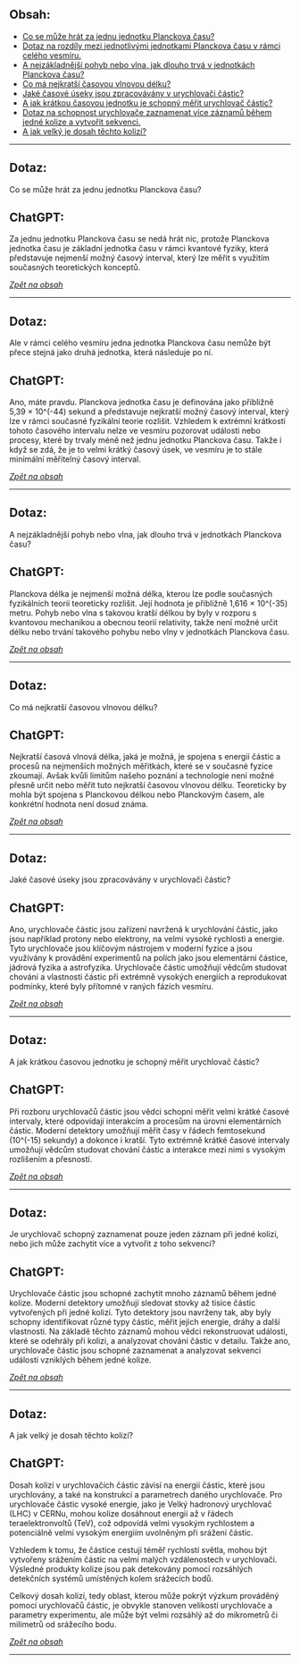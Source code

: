 ## Obsah:

- [Co se může hrát za jednu jednotku Planckova času?](#dotaz)
- [Dotaz na rozdíly mezi jednotlivými jednotkami Planckova času v rámci celého vesmíru.](#dotaz-1)
- [A nejzákladnější pohyb nebo vlna, jak dlouho trvá v jednotkách Planckova času?](#dotaz-2)
- [Co má nejkratší časovou vlnovou délku?](#dotaz-3)
- [Jaké časové úseky jsou zpracovávány v urychlovači částic?](#dotaz-4)
- [A jak krátkou časovou jednotku je schopný měřit urychlovač částic?](#dotaz-5)
- [Dotaz na schopnost urychlovače zaznamenat více záznamů během jedné kolize a vytvořit sekvenci.](#dotaz-6)
- [A jak velký je dosah těchto kolizí?](#dotaz-7)


---

## Dotaz:

Co se může hrát za jednu jednotku Planckova času?

## ChatGPT:

Za jednu jednotku Planckova času se nedá hrát nic, protože Planckova jednotka času je základní jednotka času v rámci kvantové fyziky, která představuje nejmenší možný časový interval, který lze měřit s využitím současných teoretických konceptů.


[*Zpět na obsah*](#obsah)

---

## Dotaz:

Ale v rámci celého vesmíru jedna jednotka Planckova času nemůže být přece stejná jako druhá jednotka, která následuje po ní.

## ChatGPT:

Ano, máte pravdu. Planckova jednotka času je definována jako přibližně 5,39 × 10^(-44) sekund a představuje nejkratší možný časový interval, který lze v rámci současné fyzikální teorie rozlišit. Vzhledem k extrémní krátkosti tohoto časového intervalu nelze ve vesmíru pozorovat události nebo procesy, které by trvaly méně než jednu jednotku Planckova času. Takže i když se zdá, že je to velmi krátký časový úsek, ve vesmíru je to stále minimální měřitelný časový interval.


[*Zpět na obsah*](#obsah)

---

## Dotaz:

A nejzákladnější pohyb nebo vlna, jak dlouho trvá v jednotkách Planckova času?

## ChatGPT:

Planckova délka je nejmenší možná délka, kterou lze podle současných fyzikálních teorií teoreticky rozlišit. Její hodnota je přibližně 1,616 × 10^(-35) metru. Pohyb nebo vlna s takovou kratší délkou by byly v rozporu s kvantovou mechanikou a obecnou teorií relativity, takže není možné určit délku nebo trvání takového pohybu nebo vlny v jednotkách Planckova času.


[*Zpět na obsah*](#obsah)

---

## Dotaz:

Co má nejkratší časovou vlnovou délku?

## ChatGPT:

Nejkratší časová vlnová délka, jaká je možná, je spojena s energií částic a procesů na nejmenších možných měřítkách, které se v současné fyzice zkoumají. Avšak kvůli limitům našeho poznání a technologie není možné přesně určit nebo měřit tuto nejkratší časovou vlnovou délku. Teoreticky by mohla být spojena s Planckovou délkou nebo Planckovým časem, ale konkrétní hodnota není dosud známa.


[*Zpět na obsah*](#obsah)

---

## Dotaz:

Jaké časové úseky jsou zpracovávány v urychlovači částic?

## ChatGPT:

Ano, urychlovače částic jsou zařízení navržená k urychlování částic, jako jsou například protony nebo elektrony, na velmi vysoké rychlosti a energie. Tyto urychlovače jsou klíčovým nástrojem v moderní fyzice a jsou využívány k provádění experimentů na polích jako jsou elementární částice, jádrová fyzika a astrofyzika. Urychlovače částic umožňují vědcům studovat chování a vlastnosti částic při extrémně vysokých energiích a reprodukovat podmínky, které byly přítomné v raných fázích vesmíru.


[*Zpět na obsah*](#obsah)

---

## Dotaz:

A jak krátkou časovou jednotku je schopný měřit urychlovač částic?

## ChatGPT:

Při rozboru urychlovačů částic jsou vědci schopni měřit velmi krátké časové intervaly, které odpovídají interakcím a procesům na úrovni elementárních částic. Moderní detektory umožňují měřit časy v řádech femtosekund (10^(-15) sekundy) a dokonce i kratší. Tyto extrémně krátké časové intervaly umožňují vědcům studovat chování částic a interakce mezi nimi s vysokým rozlišením a přesností.


[*Zpět na obsah*](#obsah)

---

## Dotaz:

Je urychlovač schopný zaznamenat pouze jeden záznam při jedné kolizi, nebo jich může zachytit více a vytvořit z toho sekvenci?

## ChatGPT:

Urychlovače částic jsou schopné zachytit mnoho záznamů během jedné kolize. Moderní detektory umožňují sledovat stovky až tisíce částic vytvořených při jedné kolizi. Tyto detektory jsou navrženy tak, aby byly schopny identifikovat různé typy částic, měřit jejich energie, dráhy a další vlastnosti. Na základě těchto záznamů mohou vědci rekonstruovat události, které se odehrály při kolizi, a analyzovat chování částic v detailu. Takže ano, urychlovače částic jsou schopné zaznamenat a analyzovat sekvenci událostí vzniklých během jedné kolize.


[*Zpět na obsah*](#obsah)

---

## Dotaz:

A jak velký je dosah těchto kolizí?

## ChatGPT:

Dosah kolizí v urychlovačích částic závisí na energii částic, které jsou urychlovány, a také na konstrukci a parametrech daného urychlovače. Pro urychlovače částic vysoké energie, jako je Velký hadronový urychlovač (LHC) v CERNu, mohou kolize dosáhnout energií až v řádech teraelektronvoltů (TeV), což odpovídá velmi vysokým rychlostem a potenciálně velmi vysokým energiím uvolněným při srážení částic.

Vzhledem k tomu, že částice cestují téměř rychlostí světla, mohou být vytvořeny srážením částic na velmi malých vzdálenostech v urychlovači. Výsledné produkty kolize jsou pak detekovány pomocí rozsáhlých detekčních systémů umístěných kolem srážecích bodů.

Celkový dosah kolizí, tedy oblast, kterou může pokrýt výzkum prováděný pomocí urychlovačů částic, je obvykle stanoven velikostí urychlovače a parametry experimentu, ale může být velmi rozsáhlý až do mikrometrů či milimetrů od srážecího bodu.

[*Zpět na obsah*](#obsah)

---